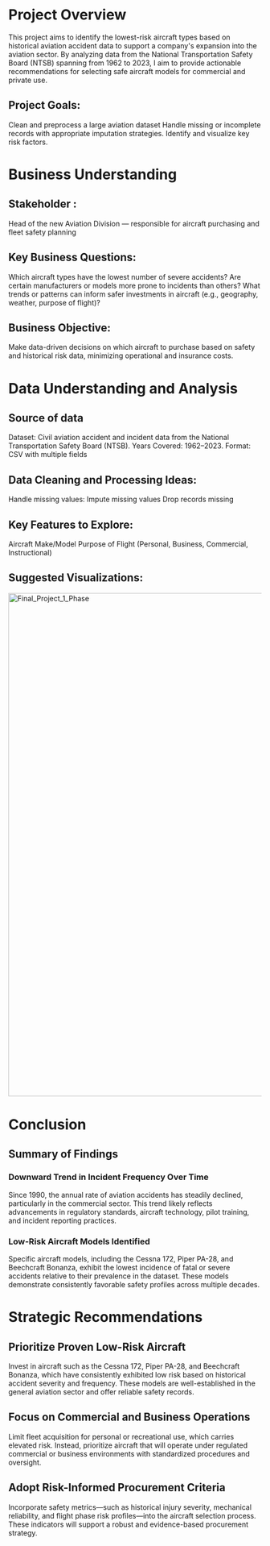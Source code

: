 # Project Overview 
This project aims to identify the lowest-risk aircraft types based on historical aviation accident data to support a company's expansion into the aviation sector. By analyzing data from the National Transportation Safety Board (NTSB) spanning from 1962 to 2023, I aim to provide actionable recommendations for selecting safe aircraft models for commercial and private use.
## Project Goals:
Clean and preprocess a large aviation dataset
Handle missing or incomplete records with appropriate imputation strategies.
Identify and visualize key risk factors.
# Business Understanding
## Stakeholder :
Head of the new Aviation Division — responsible for aircraft purchasing and fleet safety planning
## Key Business Questions:
Which aircraft types have the lowest number of severe accidents?
Are certain manufacturers or models more prone to incidents than others?
What trends or patterns can inform safer investments in aircraft (e.g., geography, weather, purpose of flight)?
## Business Objective:
Make data-driven decisions on which aircraft to purchase based on safety and historical risk data, minimizing operational and insurance costs.

# Data Understanding and Analysis
## Source of data
Dataset: Civil aviation accident and incident data from the National Transportation Safety Board (NTSB).
Years Covered: 1962–2023.
Format: CSV with multiple fields
## Data Cleaning and Processing Ideas:
Handle missing values:
Impute missing values
Drop records missing 
## Key Features to Explore:
Aircraft Make/Model
Purpose of Flight (Personal, Business, Commercial, Instructional)

## Suggested Visualizations:

<img width="1249" height="999" alt="Final_Project_1_Phase" src="https://github.com/user-attachments/assets/4cfd5b95-33b2-4979-a9ad-a75330fc372f" />


# Conclusion
## Summary of Findings
### Downward Trend in Incident Frequency Over Time
Since 1990, the annual rate of aviation accidents has steadily declined, particularly in the commercial sector. This trend likely reflects advancements in regulatory standards, aircraft technology, pilot training, and incident reporting practices.
### Low-Risk Aircraft Models Identified 
Specific aircraft models, including the Cessna 172, Piper PA-28, and Beechcraft Bonanza, exhibit the lowest incidence of fatal or severe accidents relative to their prevalence in the dataset. These models demonstrate consistently favorable safety profiles across multiple decades.

# Strategic  Recommendations
## Prioritize Proven Low-Risk Aircraft
Invest in aircraft such as the Cessna 172, Piper PA-28, and Beechcraft Bonanza, which have consistently exhibited low risk based on historical accident severity and frequency. These models are well-established in the general aviation sector and offer reliable safety records.

## Focus on Commercial and Business Operations
Limit fleet acquisition for personal or recreational use, which carries elevated risk. Instead, prioritize aircraft that will operate under regulated commercial or business environments with standardized procedures and oversight.

## Adopt Risk-Informed Procurement Criteria
Incorporate safety metrics—such as historical injury severity, mechanical reliability, and flight phase risk profiles—into the aircraft selection process. These indicators will support a robust and evidence-based procurement strategy.










